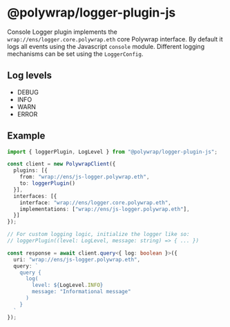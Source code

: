 # @polywrap/logger-plugin-js

Console Logger plugin implements the `wrap://ens/logger.core.polywrap.eth` core Polywrap interface. By default it logs all events using the Javascript `console` module. Different logging mechanisms can be set using the `LoggerConfig`.

## Log levels

- DEBUG
- INFO
- WARN
- ERROR

## Example

```ts
import { loggerPlugin, LogLevel } from "@polywrap/logger-plugin-js";

const client = new PolywrapClient({
  plugins: [{
    from: "wrap://ens/js-logger.polywrap.eth",
    to: loggerPlugin()
  }],
  interfaces: [{
    interface: "wrap://ens/logger.core.polywrap.eth",
    implementations: ["wrap://ens/js-logger.polywrap.eth"],
  }]
});

// For custom logging logic, initialize the logger like so:
// loggerPlugin((level: LogLevel, message: string) => { ... })

const response = await client.query<{ log: boolean }>({
  uri: "wrap://ens/js-logger.polywrap.eth",
  query: `
    query {
      log(
        level: ${LogLevel.INFO}
        message: "Informational message"
      )
    }
  `
});
```
